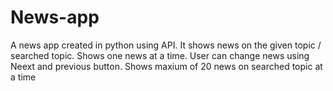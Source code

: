 # News-app

A news app created in python using API.
It shows news on the given topic / searched topic.
Shows one news at a time. User can change news using Neext and previous button.
Shows maxium of 20 news on searched topic at a time
